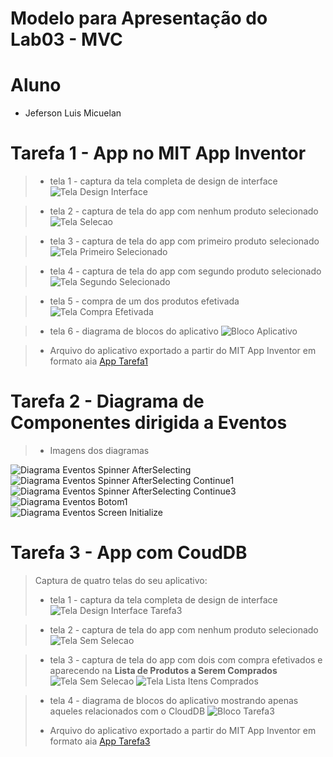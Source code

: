 # Modelo para Apresentação do Lab03 - MVC


# Aluno
* Jeferson Luis Micuelan

# Tarefa 1 - App no MIT App Inventor

> * tela 1 - captura da tela completa de design de interface
![Tela Design Interface](images/designInterface_app_inventor.png)

> * tela 2 - captura de tela do app com nenhum produto selecionado
![Tela Selecao](images/nenhum_selecionado.png)

> * tela 3 - captura de tela do app com primeiro produto selecionado
![Tela Primeiro Selecionado](images/primeiro_selecionado.png)

> * tela 4 - captura de tela do app com segundo produto selecionado
![Tela Segundo Selecionado](images/segundo_selecionado.png)

> * tela 5 - compra de um dos produtos efetivada
![Tela Compra Efetivada](images/compra_produto.png)

> * tela 6 - diagrama de blocos do aplicativo
![Bloco Aplicativo](images/bloco_app_inventor.png)



> * Arquivo do aplicativo exportado a partir do MIT App Inventor em formato aia
[App Tarefa1](app/tarefa1.aia)

# Tarefa 2 - Diagrama de Componentes dirigida a Eventos

> * Imagens dos diagramas

![Diagrama Eventos Spinner AfterSelecting](images/componente1.PNG) <br />
![Diagrama Eventos Spinner AfterSelecting Continue1](images/componente2.PNG)<br />
![Diagrama Eventos Spinner AfterSelecting Continue3](images/componente3.PNG)<br />
![Diagrama Eventos Botom1](images/componente4.PNG)<br />
![Diagrama Eventos Screen Initialize](images/componente5.PNG)

# Tarefa 3 - App com CoudDB

>Captura de quatro telas do seu aplicativo:
> * tela 1 - captura da tela completa de design de interface
![Tela Design Interface Tarefa3](images/interface_appinventor_tarefa3.png)

> * tela 2 - captura de tela do app com nenhum produto selecionado
![Tela Sem Selecao](images/nenhum_selecionado_tarefa3.png)

> * tela 3 - captura de tela do app com dois com compra efetivados e aparecendo na **Lista de Produtos a Serem Comprados**
![Tela Sem Selecao](images/preenchendo_compra.png)
![Tela Lista Itens Comprados](images/lista_compra_efetivada.png)

> * tela 4 - diagrama de blocos do aplicativo mostrando apenas aqueles relacionados com o CloudDB
![Bloco Tarefa3](images/bloco_tarefa3.png)
>
> * Arquivo do aplicativo exportado a partir do MIT App Inventor em formato aia
[App Tarefa3](app/tarefa3.aia)

